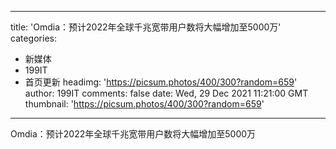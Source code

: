 
---
title: 'Omdia：预计2022年全球千兆宽带用户数将大幅增加至5000万'
categories: 
 - 新媒体
 - 199IT
 - 首页更新
headimg: 'https://picsum.photos/400/300?random=659'
author: 199IT
comments: false
date: Wed, 29 Dec 2021 11:21:00 GMT
thumbnail: 'https://picsum.photos/400/300?random=659'
---

<div>   
Omdia：预计2022年全球千兆宽带用户数将大幅增加至5000万  
</div>
            